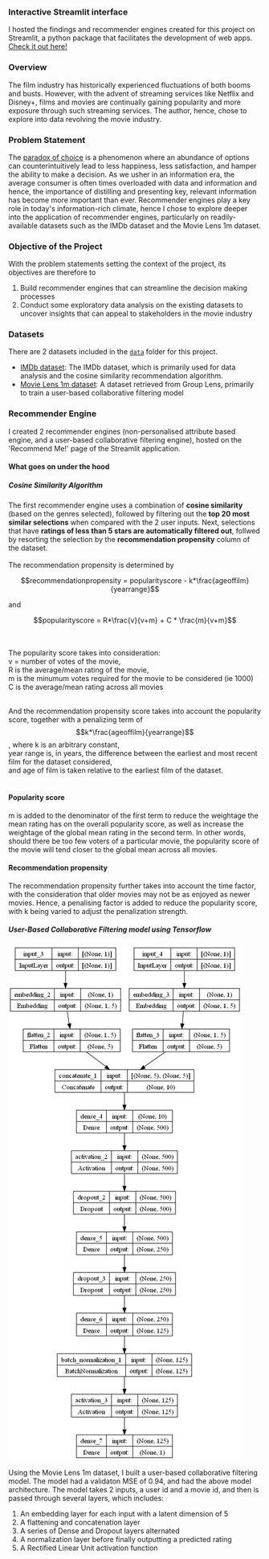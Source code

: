 ### Interactive Streamlit interface
I hosted the findings and recommender engines created for this project on Streamlit, a python package that facilitates the development of web apps. [Check it out here!](https://movies-recommender-engine.streamlit.app/)


### Overview

The film industry has historically experienced fluctuations of both booms and busts. However, with the advent of streaming services like Netflix and Disney+, films and movies are continually gaining popularity and more exposure through such streaming services. The author, hence, chose to explore into data revolving the movie industry. 

### Problem Statement

The [paradox of choice](https://modelthinkers.com/mental-model/paradox-of-choice#:~:text=The%20paradox%20of%20choice%20is,ability%20to%20make%20a%20decision) is a phenomenon where an abundance of options can counterintuitively lead to less happiness, less satisfaction, and hamper the ability to make a decision.
As we usher in an information era, the average consumer is often times overloaded with data and information and hence, the importance of distilling and presenting key, relevant information has become more important than ever. Recommender engines play a key role in today's information-rich climate, hence I chose to explore deeper into the application of recommender engines, particularly on readily-available datasets such as the IMDb dataset and the Movie Lens 1m dataset.


### Objective of the Project
With the problem statements setting the context of the project, its objectives are therefore to
1. Build recommender engines that can streamline the decision making processes
2. Conduct some exploratory data analysis on the existing datasets to uncover insights that can appeal to stakeholders in the movie industry


### Datasets

There are 2 datasets included in the [`data`](./Capstone_Project/data/) folder for this project. 

* [IMDb dataset](./data/movies2013-2023.parquet): The IMDb dataset, which is primarily used for data analysis and the cosine similarity recommendation algorithm.
* [Movie Lens 1m dataset](./data/ML1m_merged.parquet): A dataset retrieved from Group Lens, primarily to train a user-based collaborative filtering model


### Recommender Engine
I created 2 recommender engines (non-personalised attribute based engine, and a user-based collaborative filtering engine), hosted on the 'Recommend Me!' page of the Streamlit application.

#### What goes on under the hood
##### Cosine Similarity Algorithm
The first recommender engine uses a combination of **cosine similarity** (based on the genres selected), followed by filtering out the **top 20 most similar selections** when compared with the 2 user inputs. Next, selections that have **ratings of less than 5 stars are automatically filtered out**, follwed by resorting the selection by the **recommendation propensity** column of the dataset.
<br><br>
The recommendation propensity is determined by 

$$recommendationpropensity = popularityscore - k*\frac{ageoffilm}{yearrange}$$

and 

$$popularityscore = R*\frac{v}{v+m} + C * \frac{m}{v+m}$$

<br><br>
The popularity score takes into consideration:<br>
v = number of votes of the movie, <br>
R is the average/mean rating of the movie, <br>
m is the minumum votes required for the movie to be considered (ie 1000) <br>
C is the average/mean rating across all movies<br><br>

And the recommendation propensity score takes into account the popularity score, together with a penalizing term of $$k*\frac{ageoffilm}{yearrange}$$, 
where k is an arbitrary constant, <br>
year range is, in years, the difference between the earliest and most recent film for the dataset considered, <br>
and age of film is taken relative to the earliest film of the dataset.<br><br>

#### Popularity score
m is added to the denominator of the first term to reduce the weightage the mean rating has on the overall popularity score, as well as increase the weightage of the global mean rating in the second term. In other words, should there be too few voters of a particular movie, the popularity score of the movie will tend closer to the global mean across all movies.

#### Recommendation propensity
The recommendation propensity further takes into account the time factor, with the consideration that older movies may not be as enjoyed as newer movies. Hence, a penalising factor is added to reduce the popularity score, with k being varied to adjust the penalization strength.


##### User-Based Collaborative Filtering model using Tensorflow
![](./Capstone_Project/images/model.jpg)

Using the Movie Lens 1m dataset, I built a user-based collaborative filtering model. The model had a validaton MSE of 0.94, and had the above model architecture. The model takes 2 inputs, a user id and a movie id, and then is passed through several layers, which includes:
1. An embedding layer for each input with a latent dimension of 5
2. A flattening and concatenation layer
3. A series of Dense and Dropout layers alternated
4. A normalization layer before finally outputting a predicted rating
5. A Rectified Linear Unit activation function
